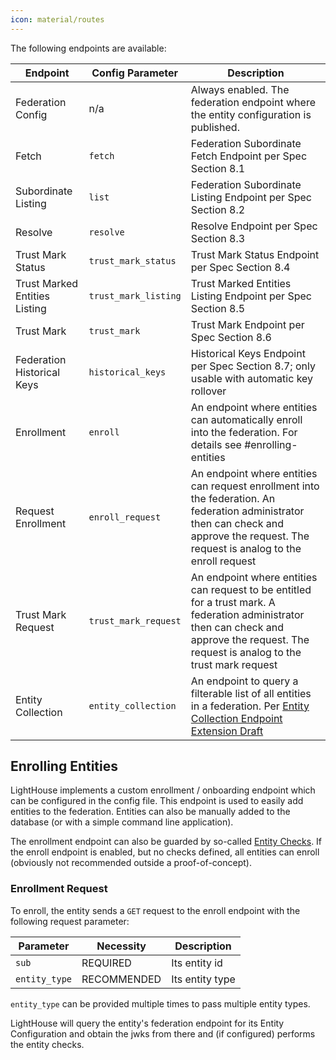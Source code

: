 ```yaml
---
icon: material/routes
---
```



The following endpoints are available:

| Endpoint                      | Config Parameter     | Description                                                                                                                                                                                        |
|-------------------------------|----------------------|----------------------------------------------------------------------------------------------------------------------------------------------------------------------------------------------------|
| Federation Config             | n/a                  | Always enabled. The federation endpoint where the entity configuration is published.                                                                                                               |
| Fetch                         | `fetch`              | Federation Subordinate Fetch Endpoint per Spec Section 8.1                                                                                                                                         |
| Subordinate Listing           | `list`               | Federation Subordinate Listing Endpoint per Spec Section 8.2                                                                                                                                       |
| Resolve                       | `resolve`            | Resolve Endpoint per Spec Section 8.3                                                                                                                                                              |
| Trust Mark Status             | `trust_mark_status`  | Trust Mark Status Endpoint per Spec Section 8.4                                                                                                                                                    |
| Trust Marked Entities Listing | `trust_mark_listing` | Trust Marked Entities Listing Endpoint per Spec Section 8.5                                                                                                                                        |
| Trust Mark                    | `trust_mark`         | Trust Mark Endpoint per Spec Section 8.6                                                                                                                                                           |
| Federation Historical Keys    | `historical_keys`    | Historical Keys Endpoint per Spec Section 8.7; only usable with automatic key rollover                                                                                                             |
| Enrollment                    | `enroll`             | An endpoint where entities can automatically enroll into the federation. For details see #enrolling-entities                                                                                       |
| Request Enrollment            | `enroll_request`     | An endpoint where entities can request enrollment into the federation. An federation administrator then can check and approve the request. The request is analog to the enroll request             |
| Trust Mark Request            | `trust_mark_request` | An endpoint where entities can request to be entitled for a trust mark. A federation administrator then can check and approve the request. The request is analog to the trust mark request         |
| Entity Collection             | `entity_collection`  | An endpoint to query a filterable list of all entities in a federation. Per [Entity Collection Endpoint Extension Draft](https://zachmann.github.io/openid-federation-entity-collection/main.html) |

## Enrolling Entities

LightHouse implements a custom enrollment / onboarding endpoint which can be 
configured in the config file.
This endpoint is used to easily add entities to the federation. Entities can
also be manually added to the database (or with a simple command line
application).

The enrollment endpoint can also be guarded by so-called [Entity Checks](entity_checks.md).
If the enroll endpoint is enabled, but no checks defined, all entities can 
enroll (obviously not recommended outside a proof-of-concept).

### Enrollment Request

To enroll, the entity sends a `GET` request to the enroll endpoint with the 
following request parameter:

| Parameter     | Necessity   | Description     |
|---------------|-------------|-----------------|
| `sub`         | REQUIRED    | Its entity id   |
| `entity_type` | RECOMMENDED | Its entity type |

`entity_type` can be provided multiple times to pass multiple entity types.

LightHouse will query the entity's federation endpoint for its Entity 
Configuration and obtain the jwks from there and (if configured) performs the entity checks.
